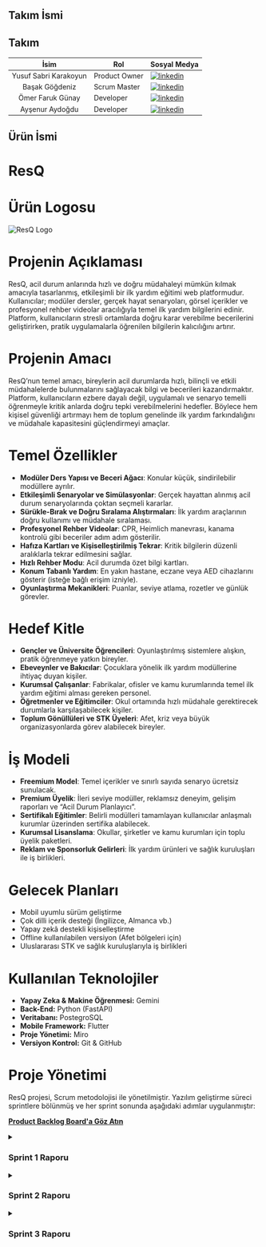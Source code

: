 ## Takım İsmi

## Takım

| <div align="center">İsim</div> | <div align="center">Rol</div> | <div align="center">Sosyal Medya</div>                                                                                                        |
| :----------------------------: | :---------------------------- | :-------------------------------------------------------------------------------------------------------------------------------------------- |
|     Yusuf Sabri Karakoyun      | Product Owner                 | [![linkedin](https://github.com/user-attachments/assets/3baa645a-33bc-4786-8327-cb0f92356f0a)](https://www.linkedin.com/in/yusuf-k-3a8235234) |
|         Başak Göğdeniz         | Scrum Master                  | [![linkedin](https://github.com/user-attachments/assets/3baa645a-33bc-4786-8327-cb0f92356f0a)](https://www.linkedin.com/in/basakgogdeniz/)    |
|        Ömer Faruk Günay        | Developer                     | [![linkedin](https://github.com/user-attachments/assets/3baa645a-33bc-4786-8327-cb0f92356f0a)](https://www.linkedin.com/in/ofarukgunay)       |
|        Ayşenur Aydoğdu         | Developer                     | [![linkedin](https://github.com/user-attachments/assets/3baa645a-33bc-4786-8327-cb0f92356f0a)](https://www.linkedin.com/in/aysenuraydogdu-/)  |

## Ürün İsmi

<h1> ResQ </h1>

# Ürün Logosu

<img src="https://github.com/aysenuraydogdu/Bootcamp-grup71/blob/main/images/logo.png" alt="ResQ Logo" width="200"/>

# Projenin Açıklaması

ResQ, acil durum anlarında hızlı ve doğru müdahaleyi mümkün kılmak amacıyla tasarlanmış, etkileşimli bir ilk yardım eğitimi web platformudur. Kullanıcılar; modüler dersler, gerçek hayat senaryoları, görsel içerikler ve profesyonel rehber videolar aracılığıyla temel ilk yardım bilgilerini edinir. Platform, kullanıcıların stresli ortamlarda doğru karar verebilme becerilerini geliştirirken, pratik uygulamalarla öğrenilen bilgilerin kalıcılığını artırır.

# Projenin Amacı

ResQ’nun temel amacı, bireylerin acil durumlarda hızlı, bilinçli ve etkili müdahalelerde bulunmalarını sağlayacak bilgi ve becerileri kazandırmaktır. Platform, kullanıcıların ezbere dayalı değil, uygulamalı ve senaryo temelli öğrenmeyle kritik anlarda doğru tepki verebilmelerini hedefler. Böylece hem kişisel güvenliği artırmayı hem de toplum genelinde ilk yardım farkındalığını ve müdahale kapasitesini güçlendirmeyi amaçlar.

# Temel Özellikler

- **Modüler Ders Yapısı ve Beceri Ağacı**: Konular küçük, sindirilebilir modüllere ayrılır.
- **Etkileşimli Senaryolar ve Simülasyonlar**: Gerçek hayattan alınmış acil durum senaryolarında çoktan seçmeli kararlar.
- **Sürükle-Bırak ve Doğru Sıralama Alıştırmaları**: İlk yardım araçlarının doğru kullanımı ve müdahale sıralaması.
- **Profesyonel Rehber Videolar**: CPR, Heimlich manevrası, kanama kontrolü gibi beceriler adım adım gösterilir.
- **Hafıza Kartları ve Kişiselleştirilmiş Tekrar**: Kritik bilgilerin düzenli aralıklarla tekrar edilmesini sağlar.
- **Hızlı Rehber Modu**: Acil durumda özet bilgi kartları.
- **Konum Tabanlı Yardım**: En yakın hastane, eczane veya AED cihazlarını gösterir (isteğe bağlı erişim izniyle).
- **Oyunlaştırma Mekanikleri**: Puanlar, seviye atlama, rozetler ve günlük görevler.

# Hedef Kitle

- **Gençler ve Üniversite Öğrencileri**: Oyunlaştırılmış sistemlere alışkın, pratik öğrenmeye yatkın bireyler.
- **Ebeveynler ve Bakıcılar**: Çocuklara yönelik ilk yardım modüllerine ihtiyaç duyan kişiler.
- **Kurumsal Çalışanlar**: Fabrikalar, ofisler ve kamu kurumlarında temel ilk yardım eğitimi alması gereken personel.
- **Öğretmenler ve Eğitimciler**: Okul ortamında hızlı müdahale gerektirecek durumlarla karşılaşabilecek kişiler.
- **Toplum Gönüllüleri ve STK Üyeleri**: Afet, kriz veya büyük organizasyonlarda görev alabilecek bireyler.

# İş Modeli

- **Freemium Model**: Temel içerikler ve sınırlı sayıda senaryo ücretsiz sunulacak.
- **Premium Üyelik**: İleri seviye modüller, reklamsız deneyim, gelişim raporları ve “Acil Durum Planlayıcı”.
- **Sertifikalı Eğitimler**: Belirli modülleri tamamlayan kullanıcılar anlaşmalı kurumlar üzerinden sertifika alabilecek.
- **Kurumsal Lisanslama**: Okullar, şirketler ve kamu kurumları için toplu üyelik paketleri.
- **Reklam ve Sponsorluk Gelirleri**: İlk yardım ürünleri ve sağlık kuruluşları ile iş birlikleri.

# Gelecek Planları

- Mobil uyumlu sürüm geliştirme
- Çok dilli içerik desteği (İngilizce, Almanca vb.)
- Yapay zekâ destekli kişiselleştirme
- Offline kullanılabilen versiyon (Afet bölgeleri için)
- Uluslararası STK ve sağlık kuruluşlarıyla iş birlikleri

# Kullanılan Teknolojiler

- **Yapay Zeka & Makine Öğrenmesi:** Gemini
- **Back-End:** Python (FastAPI)
- **Veritabanı:** PostegroSQL
- **Mobile Framework:** Flutter
- **Proje Yönetimi:** Miro
- **Versiyon Kontrol:** Git & GitHub

# Proje Yönetimi

ResQ projesi, Scrum metodolojisi ile yönetilmiştir. Yazılım geliştirme süreci sprintlere bölünmüş ve her sprint sonunda aşağıdaki adımlar uygulanmıştır:

[**Product Backlog Board'a Göz Atın**](https://miro.com/app/board/uXjVIi_WLf4=/)

<details>
<summary><h3>Sprint 1 Raporu</h3></summary>

- **Sprint içinde tamamlanması tahmin edilen puan:** 110 puan
- **Puan tamamlama mantığı:** Proje toplamda 340 puanlık backlog olacak şekilde tasarlandı. Ürünün içeriği ve projenin iskeletinin şekillendirilmesi ile ilgili olan görevlerin ilk sprintte bitirilmesi planlandığından bu görevler tamamlanarak 110 puan kazanılması planlandı.
- **Daily Scrum:** Daily scrum toplantıları takım üyelerinin kişisel yoğunluklarından ötürü bazen Whatsapp'ta gerçekleşse de, çoğunlukla Google Meet üzerinde toplantı yapılmıştır. Daily scrum toplantısı örneğine buradan ulaşılabilir: [**Sprint 1- Daily Scrum Chats**](https://imgur.com/a/vgc97Ck)

<img src="https://github.com/aysenuraydogdu/Bootcamp-grup71/blob/main/images/sprintboard.png" alt="sprintboard" width="800"/>

<summary><h3>Sprint Review</h3></summary>

- Proje panosu kurulmuş ve GitHub reposu oluşturulmuştur.
- Ürünün ismi belirlenmiştir.
- Sprint takviminin planlanmasının ardından backloglar üyelere bölüştürülmüştür.
- Projenin vizyonu, hedef kitle, ürünün içeriği, rakip uygulamalar, ana eğitim modülleri ve bu modüllerin sıralamaları ve zorluk seviyeleri belirlenmiştir.
- Ürün için logo tasarımı yapılmıştır.

<summary><h3>Sprint Retrospective</h3></summary>

- Takım üyelerine gelecek sprintlerde daha fazla iş yükü olacağı hatırlatılıp, toplantıların arttırılması gerektiğine ve üyelerden Özlem Deniz Peri'nin pasif üye olarak gösterilmesine karar verilmiştir.

**Katılımcılar:** Başak Göğdeniz, Ayşenur Aydoğdu, Ömer Faruk Günay, Yusuf Sabri Karakoyun

</details>

<details> 
<summary><h3>Sprint 2 Raporu</h3></summary>
  
- **Sprint Notları:** Miro üzerinden ilerletilen projede bazı backloglar zaman yetersizliği sebebiyle iptal edildi, bazıları değiştirildi ve bazı görevlere atanan kişiler değişti. Bu sprintte ortada ürünün demosunun ilk adımları için tasarıma odaklanıldı. Tüm ilk yardım modüllerinin içeriklerinin yazılması yerine demo ürün için yalnızca birkaç modülün içeriğinin yazılmasına karar verdildi. Daily scrumlar bir önceki sprinte göre sıklaştırıldı.
- **Sprint içinde tamamlanması tahmin edilen puan:** 130 puan
- **Puan tamamlama mantığı:** Proje toplamda 340 puanlık backlog olacak şekilde tasarlanmıştı. Ancak bazı backlogların tamamlanmasında imkan görülemediğinden bu backloglar planlamadan çıkarılarak ikinci sprint başında projenin toplamda 305 puan olmasına karar verildi. İkinci sprintte ürünün yazılımsal teknik kısmına girileceğinden ve bu görevler tamamlanarak 130 puan kazanılması planlanmıştı.
- **Daily Scrum:** Daily scrum toplantıları takım üyelerinin kişisel yoğunluklarından ötürü bazen Whatsapp'ta gerçekleşse de, çoğunlukla Google Meet üzerinde toplantı yapılmıştır. Daily scrum toplantısı örneğine buradan ulaşılabilir: [**Sprint 2- Daily Scrum Chats**](https://drive.google.com/drive/folders/1sZ-vrtUpvc33O9NIl8GTeMUXrseUkW11?usp=drive_link)

### Sprint board update

<img src="https://github.com/aysenuraydogdu/Bootcamp-grup71/blob/main/images/BacklogBoard2.png" alt="Backlog Board" width="800"/>
<img src="https://github.com/aysenuraydogdu/Bootcamp-grup71/blob/main/images/BurnDownChart2.png" alt="Burndown Chart" width="800"/>

### Ürün durumu

<img src="https://github.com/aysenuraydogdu/Bootcamp-grup71/blob/main/images/uiux.png" alt="Ürün Durumu" width="800"/>
<img src="https://github.com/aysenuraydogdu/Bootcamp-grup71/blob/main/images/ezgif.com-crop.gif" alt="Ürün Durumu" width="800"/>

<summary><h3>Sprint Review</h3></summary>

- Ürünün demo versiyonu için çeşitli modüllerin öğrenme hedefleri belirlendi.
- Ürünün çeşitli ekranlarının UI/UX tasarımlarının ilk hali elde edildi.
- Ürünün prototipi Figma'da oluşturuldu.
- Ürünün backend geliştirmesine başlandı.

<summary><h3>Sprint Retrospective</h3></summary>

- Bazı backlogların tamamlanması için yeterli vakit olmadığına karar verilerek bu backlogların projeden çıkarılmasına karar verilmiştir.
- Android Studio üzerinden giriş ekranlarının demosu kontrol edilmiştir, bir sorun çıkmadığına kanaat getirilmiştir.
- Sprint 3'te bu ekranların nasıl daha iyi bir hale getirilebileceği tartışılmıştır.
- Tasarımı yapılan ekranlar incelenmiş ve ekipçe bir sorun bulunmamıştır.

**Katılımcılar:** Başak Göğdeniz, Ayşenur Aydoğdu, Ömer Faruk Günay, Yusuf Sabri Karakoyun

</details>

<details> 
<summary><h3>Sprint 3 Raporu</h3></summary>
  
- **Sprint Notları:** Miro üzerinden bazı backloglara atanan kişiler değiştirildi. Sprint 2’den kalan “Sıkça Sorulan Sorular (SSS) alanı için temel başlıkların belirlenmesi” backlogu bu sprintte de tamamlanamadı. Bu göreve atanmış olan Yusuf Sabri Karakoyun’un bu sprinte katkı sağlamamış olması gerekçesiyle Sprint 3 için pasif üye olarak belirlenmesine karar verildi. Frontend ve backend geliştirmesi ürünün demosunu oluşturmaya yetecek şekilde tamamlandı.
- **Sprint içinde tamamlanması tahmin edilen puan:** 65 puan
- **Puan tamamlama mantığı:** Proje toplamda 340 puanlık backlog olacak şekilde tasarlanmıştı. Ancak bazı backlogların tamamlanmasında imkan görülemediğinden bu backloglar planlamadan çıkarılarak ikinci sprint başında projenin toplamda 305 puan olmasına karar verildi. Üçüncü sprintte kalan 65 puanlık backlogun tamamlanmasına karar verilmişti. Bütün backloglar tamamlanarak 65 puan elde edildi.
- **Daily Scrum:** Daily scrum toplantıları takım üyelerinin kişisel yoğunluklarından ötürü bazen Whatsapp'ta gerçekleşse de, çoğunlukla Google Meet üzerinde toplantı yapılmıştır. Daily scrum toplantısı örneğine buradan ulaşılabilir: [**Sprint 2- Daily Scrum Chats**](https://imgur.com/a/FZJMcCj)

### Sprint board update

<img src="https://github.com/Bootcamp-Group71/Bootcamp-grup71/blob/main/images/BacklogBoard3.jpg" alt="Backlog Board" width="800"/>
<img src="https://github.com/Bootcamp-Group71/Bootcamp-grup71/blob/main/images/BurndownChart3.jpg" alt="Burndown Chart" width="800"/>

### Ürün durumu

<img src="https://github.com/Bootcamp-Group71/Bootcamp-grup71/blob/main/images/Screen%20Designs.png" alt="Ürün Durumu" width="800"/>
<img src="https://github.com/Bootcamp-Group71/Bootcamp-grup71/blob/main/images/Product_2.gif" alt="Ürün Durumu" width="800"/>

<summary><h3>Sprint Review</h3></summary>

- Uygulamanın ekranlarının UI/UX tasarımlarının frontend geliştirmesi tamamlandı.
- Uygulamanın backend geliştirmesi tamamlandı.
- Veritabanı yapısı kuruldu.
- Uygulamanın son testleri yapıldı.

<summary><h3>Sprint Retrospective</h3></summary>

- Frontend testleri yapılıp bir hata bulunamamıştır.
- Database testleri yapılıp bir hata bulunamamıştır.
- Uygulamanın demosunun yeterli olduğuna karar verilmiştir.

**Katılımcılar:** Başak Göğdeniz, Ayşenur Aydoğdu, Ömer Faruk Günay

</details>
